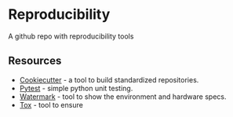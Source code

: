# Reproducibility
A github repo with reproducibility tools

## Resources

- [Cookiecutter](https://github.com/drivendata/cookiecutter-data-science) - a tool to build standardized repositories.
- [Pytest](https://github.com/pytest-dev/pytest/) - simple python unit testing.
- [Watermark](https://github.com/rasbt/watermark) - tool to show the environment and hardware specs.
- [Tox](https://tox.readthedocs.io/en/latest/) - tool to ensure 
